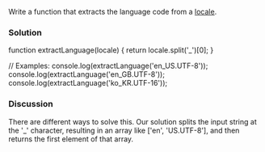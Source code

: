 Write a function that extracts the language code from a [locale](https://en.wikipedia.org/wiki/Locale_(computer_software)). 


### Solution
function extractLanguage(locale) {
  return locale.split('_')[0];
}

// Examples:
console.log(extractLanguage('en_US.UTF-8'));
console.log(extractLanguage('en_GB.UTF-8'));
console.log(extractLanguage('ko_KR.UTF-16'));

### Discussion
There are different ways to solve this. Our solution splits the input string at the '_' character, resulting in an array like ['en', 'US.UTF-8'], and then returns the first element of that array.

